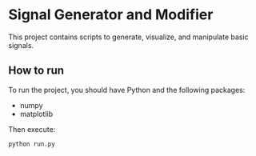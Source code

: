# Signal Generator and Modifier

This project contains scripts to generate, visualize, and manipulate basic signals.

## How to run

To run the project, you should have Python and the following packages:

- numpy
- matplotlib

Then execute:
```bash
python run.py
